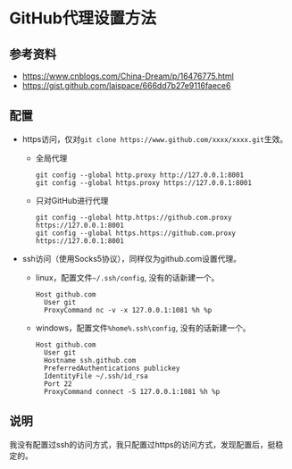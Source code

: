 # GitHub代理设置方法


## 参考资料
- https://www.cnblogs.com/China-Dream/p/16476775.html
- https://gist.github.com/laispace/666dd7b27e9116faece6


## 配置
- https访问，仅对`git clone https://www.github.com/xxxx/xxxx.git`生效。

  - 全局代理
    ```shell
    git config --global http.proxy http://127.0.0.1:8001
    git config --global https.proxy https://127.0.0.1:8001
    ```
    
  - 只对GitHub进行代理
    ```shell
    git config --global http.https://github.com.proxy https://127.0.0.1:8001
    git config --global https.https://github.com.proxy https://127.0.0.1:8001
    ```


- ssh访问（使用Socks5协议），同样仅为github.com设置代理。

    - linux，配置文件`~/.ssh/config`, 没有的话新建一个。
      ```shell
      Host github.com
        User git
        ProxyCommand nc -v -x 127.0.0.1:1081 %h %p
      ```
    
    - windows，配置文件`%home%.ssh\config`, 没有的话新建一个。
      ```
      Host github.com
        User git
        Hostname ssh.github.com
        PreferredAuthentications publickey
        IdentityFile ~/.ssh/id_rsa
        Port 22
        ProxyCommand connect -S 127.0.0.1:1081 %h %p
      ```

## 说明
我没有配置过ssh的访问方式，我只配置过https的访问方式，发现配置后，挺稳定的。